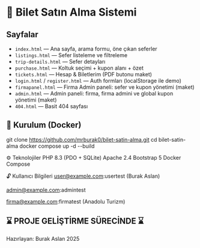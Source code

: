 # 🚌 Bilet Satın Alma Sistemi

## Sayfalar
- `index.html` — Ana sayfa, arama formu, öne çıkan seferler
- `listings.html` — Sefer listeleme ve filtreleme
- `trip-details.html` — Sefer detayları
- `purchase.html` — Koltuk seçimi + kupon alanı + özet
- `tickets.html` — Hesap & Biletlerim (PDF butonu maket)
- `login.html` / `register.html` — Auth formları (localStorage ile demo)
- `firmapanel.html` — Firma Admin paneli: sefer ve kupon yönetimi (maket)
- `admin.html` — Admin paneli: firma, firma admini ve global kupon yönetimi (maket)
- `404.html` — Basit 404 sayfası

## 🚀 Kurulum (Docker)

git clone https://github.com/mrburak0/bilet-satin-alma.git
cd bilet-satin-alma
docker compose up -d --build

⚙️ Teknolojiler
PHP 8.3 (PDO + SQLite)
Apache 2.4
Bootstrap 5
Docker Compose

🔓 Kullanıcı Bilgileri
user@example.com:usertest (Burak Aslan)

admin@example.com:admintest

firma@example.com:firmatest (Anadolu Turizm)


⌛ PROJE GELİŞTİRME SÜRECİNDE ⌛
---
Hazırlayan: Burak Aslan
2025

